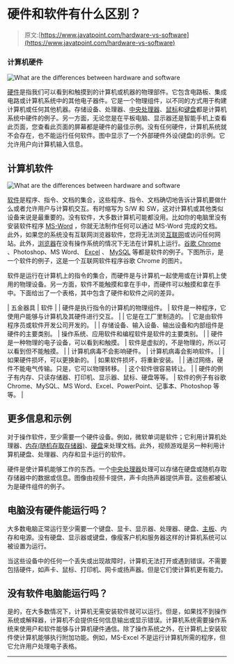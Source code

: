 # 硬件和软件有什么区别？

> 原文:[https://www.javatpoint.com/hardware-vs-software](https://www.javatpoint.com/hardware-vs-software)

### 计算机硬件

![What are the differences between hardware and software](../Images/561438b36d8ad2b9a5dd1e0b6ffaf2e7.png)

[硬件](https://www.javatpoint.com/hardware)是指我们可以看到和触摸到的计算机或机器的物理部件。它包含电路板、集成电路或计算机系统中的其他电子器件。它是一个物理组件，以不同的方式用于构建计算机或任何其他机器。存储设备、处理器、[中央处理器](https://www.javatpoint.com/central-processing-unit)、[鼠标](https://www.javatpoint.com/mouse)和[键盘](https://www.javatpoint.com/keyboard)都是计算机系统中硬件的例子。另一方面，无论您是在平板电脑、显示器还是智能手机上查看此页面，您查看此页面的屏幕都是硬件的最佳示例。没有任何硬件，计算机系统就不会存在，也不能运行任何软件。图中显示了一个外部硬件外设(键盘)的示例。它允许用户向计算机输入信息。

## 计算机软件

![What are the differences between hardware and software](../Images/2120c01dbafa0546a3af98f5268e52f8.png)

[软件](https://www.javatpoint.com/software)是程序、指令、文档的集合，这些程序、指令、文档确切地告诉计算机要做什么或者允许用户与计算机交互。有时缩写为 S/W 和 SW，这对计算机或其他类似设备来说是最重要的。没有软件，大多数计算机可能都没用。比如你的电脑里没有安装软件程序 [MS-Word](https://www.javatpoint.com/ms-word-tutorial) ，你就无法制作任何可以通过 MS-Word 完成的文档。此外，如果您的系统没有互联网浏览器软件，您将无法浏览[互联网](https://www.javatpoint.com/internet)或访问任何网站。此外，[浏览器](https://www.javatpoint.com/browsers)在没有操作系统的情况下无法在计算机上运行。[谷歌 Chrome](https://www.javatpoint.com/google-chrome) 、Photoshop、MS Word、 [Excel](https://www.javatpoint.com/excel-tutorial) 、 [MySQL](https://www.javatpoint.com/mysql-tutorial) 等都是软件的例子。下图所示，是一个软件的例子，这是一个互联网软件程序谷歌 Chrome 的图片。

软件是运行在计算机上的指令的集合，而硬件是与计算机一起使用或在计算机上使用的物理设备。另一方面，软件不能触摸和拿在手中，而硬件可以触摸和拿在手中。下面给出了一个表格，其中包含了硬件和软件之间的差异。

| 五金器具 | 软件 |
| 硬件是执行指令的计算机的物理组件。 | 软件是一种程序，它使用户能够与计算机及其硬件进行交互。 |
| 它是在工厂里制造的。 | 它是由软件程序员或软件开发公司开发的。 |
| 存储设备、输入设备、输出设备和内部组件是硬件的主要类别。 | 操作系统、应用软件和编程软件是软件的主要类别。 |
| 硬件是一种物理的电子设备，可以看到和触摸。 | 软件是虚拟的，不是物理的，所以可以看到但不能触摸。 |
| 计算机病毒不会影响硬件。 | 计算机病毒会影响软件。 |
| 如果硬件损坏，可以更换新的。 | 如果软件损坏，将重新安装。 |
| 通过网络，硬件不能电气传输。只是，它可以物理转移。 | 这个软件很容易转让。 |
| 硬件的例子有内存、只读存储器、打印机、显示器、鼠标、硬盘等等。 | 软件的例子有谷歌 Chrome、MySQL、MS Word、Excel、PowerPoint、记事本、Photoshop 等等。 |

## 更多信息和示例

对于操作软件，至少需要一个硬件设备。例如，微软单词是软件；它利用计算机处理器、[内存(随机存取存储器)](https://www.javatpoint.com/ram)、[硬盘](https://www.javatpoint.com/hdd)来处理文档。此外，视频游戏是另一种利用计算机硬盘、处理器、内存和显卡运行的软件。

硬件是使计算机能够工作的东西。一个[中央处理器](https://www.javatpoint.com/cpu-full-form)处理可以存储在硬盘或随机存取存储器中的数据或信息。图像由视频卡提供，声卡向扬声器提供声音。这些都被认为是硬件组件的例子。

## 电脑没有硬件能运行吗？

大多数电脑正常运行至少需要一个键盘、显卡、显示器、处理器、硬盘、[主板](https://www.javatpoint.com/motherboard)、内存和电源。没有硬盘、显示器或键盘，像瘦客户机和服务器这样的计算机系统可以被设置为运行。

当这些设备中的任何一个丢失或出现故障时，计算机无法打开或遇到错误。不需要包括硬件，如声卡、鼠标、打印机、网卡或扬声器。但是它们使计算机更有能力。

## 没有软件电脑能运行吗？

是的，在大多数情况下，计算机无需安装软件就可以运行。但是，如果找不到操作系统或解释器，计算机不会提供任何信息输出或显示错误。计算机系统需要操作系统来使用户和软件能够与计算机硬件通信。除了操作系统之外，在计算机上安装软件使计算机能够执行附加功能。例如，MS-Excel 不是运行计算机所需的程序，但它允许用户处理电子表格。

* * *